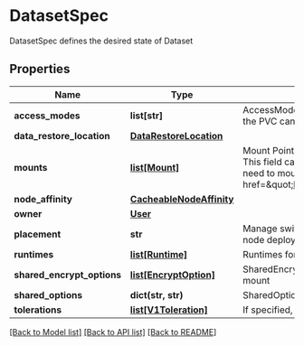 # DatasetSpec

DatasetSpec defines the desired state of Dataset
## Properties
Name | Type | Description | Notes
------------ | ------------- | ------------- | -------------
**access_modes** | **list[str]** | AccessModes contains all ways the volume backing the PVC can be mounted | [optional] 
**data_restore_location** | [**DataRestoreLocation**](DataRestoreLocation.md) |  | [optional] 
**mounts** | [**list[Mount]**](Mount.md) | Mount Points to be mounted on cache runtime. &lt;br&gt; This field can be empty because some runtimes don&#39;t need to mount external storage (e.g. &lt;a href&#x3D;\&quot;https://v6d.io/\&quot;&gt;Vineyard&lt;/a&gt;). | [optional] 
**node_affinity** | [**CacheableNodeAffinity**](CacheableNodeAffinity.md) |  | [optional] 
**owner** | [**User**](User.md) |  | [optional] 
**placement** | **str** | Manage switch for opening Multiple datasets single node deployment or not | [optional] 
**runtimes** | [**list[Runtime]**](Runtime.md) | Runtimes for supporting dataset (e.g. AlluxioRuntime) | [optional] 
**shared_encrypt_options** | [**list[EncryptOption]**](EncryptOption.md) | SharedEncryptOptions is the encryptOption to all mount | [optional] 
**shared_options** | **dict(str, str)** | SharedOptions is the options to all mount | [optional] 
**tolerations** | [**list[V1Toleration]**](V1Toleration.md) | If specified, the pod&#39;s tolerations. | [optional] 

[[Back to Model list]](../README.md#documentation-for-models) [[Back to API list]](../README.md#documentation-for-api-endpoints) [[Back to README]](../README.md)


